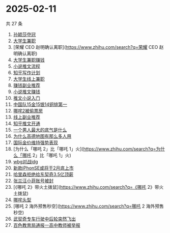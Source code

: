 # 2025-02-11

共 27 条

<!-- BEGIN ZHIHUSEARCH -->
<!-- 最后更新时间 Tue Feb 11 2025 22:20:36 GMT+0800 (China Standard Time) -->
1. [孙颖莎夺冠](https://www.zhihu.com/search?q=孙颖莎夺冠)
1. [大学生兼职](https://www.zhihu.com/search?q=大学生兼职)
1. [荣耀 CEO 赵明确认离职](https://www.zhihu.com/search?q=荣耀 CEO 赵明确认离职)
1. [大学生兼职赚钱](https://www.zhihu.com/search?q=大学生兼职赚钱)
1. [小说推文流程](https://www.zhihu.com/search?q=小说推文流程)
1. [知乎写作计划](https://www.zhihu.com/search?q=知乎写作计划)
1. [大学生线上兼职](https://www.zhihu.com/search?q=大学生线上兼职)
1. [赚钱副业推荐](https://www.zhihu.com/search?q=赚钱副业推荐)
1. [小说推文赚钱](https://www.zhihu.com/search?q=小说推文赚钱)
1. [推文小说入门](https://www.zhihu.com/search?q=推文小说入门)
1. [中国队15金15银14铜排第一](https://www.zhihu.com/search?q=中国队15金15银14铜排第一)
1. [哪咤2被偷票房](https://www.zhihu.com/search?q=哪咤2被偷票房)
1. [线上副业推荐](https://www.zhihu.com/search?q=线上副业推荐)
1. [知乎推文开通](https://www.zhihu.com/search?q=知乎推文开通)
1. [一个男人最大的底气是什么](https://www.zhihu.com/search?q=一个男人最大的底气是什么)
1. [为什么高德地图有那么多人用](https://www.zhihu.com/search?q=为什么高德地图有那么多人用)
1. [国际金价维持强势表现](https://www.zhihu.com/search?q=国际金价维持强势表现)
1. [为什么「哪吒 2」比「哪吒 1」火](https://www.zhihu.com/search?q=为什么「哪吒 2」比「哪吒 1」火)
1. [wbg对战jdg](https://www.zhihu.com/search?q=wbg对战jdg)
1. [新款iPhonSE或将于2月底上市](https://www.zhihu.com/search?q=新款iPhonSE或将于2月底上市)
1. [哈里森拒绝给东契奇3.5亿顶薪](https://www.zhihu.com/search?q=哈里森拒绝给东契奇3.5亿顶薪)
1. [张兰汪小菲账号被封](https://www.zhihu.com/search?q=张兰汪小菲账号被封)
1. [《哪吒 2》带火土拨鼠](https://www.zhihu.com/search?q=《哪吒 2》带火土拨鼠)
1. [哪咤头型](https://www.zhihu.com/search?q=哪咤头型)
1. [哪吒 2 海外预售秒空](https://www.zhihu.com/search?q=哪吒 2 海外预售秒空)
1. [武契奇专车行驶中后轮突然飞出](https://www.zhihu.com/search?q=武契奇专车行驶中后轮突然飞出)
1. [百色教育局通报一高中教师被举报](https://www.zhihu.com/search?q=百色教育局通报一高中教师被举报)
<!-- END ZHIHUSEARCH -->
